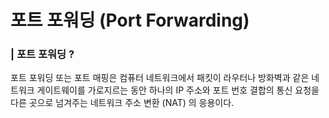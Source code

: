 # 포트 포워딩 (Port Forwarding)



### | 포트 포워딩 ?

포트 포워딩 또는 포트 매핑은 컴퓨터 네트워크에서 패킷이 라우터나 방화벽과 같은 네트워크 게이트웨이를 가로지르는 동안 하나의 IP 주소와 포트 번호 결합의 통신 요청을 다른 곳으로 넘겨주는 네트워크 주소 변환 (NAT) 의 응용이다. 

